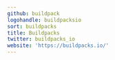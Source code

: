 ```yaml
---
github: buildpack
logohandle: buildpacksio
sort: buildpacks
title: Buildpacks
twitter: buildpacks_io
website: 'https://buildpacks.io/'
---
```

